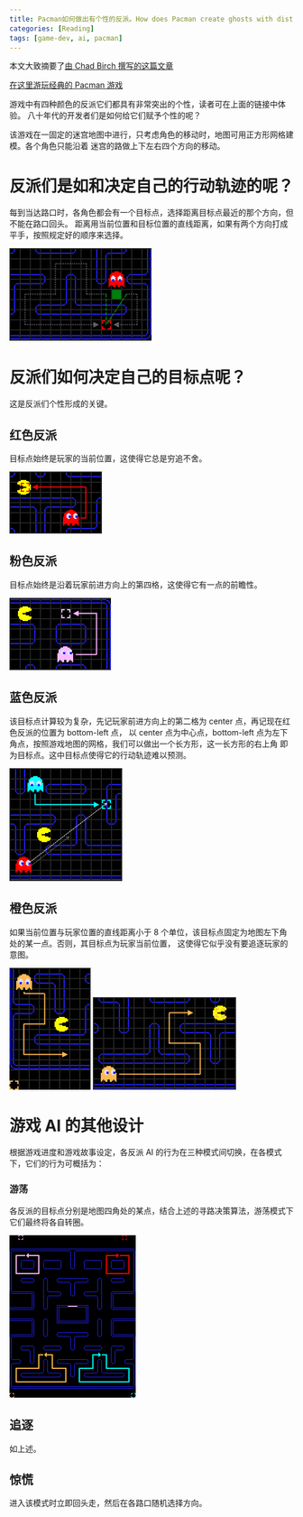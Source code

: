 ```yaml
---
title: Pacman如何做出有个性的反派。How does Pacman create ghosts with distinctive personalities
categories: [Reading]
tags: [game-dev, ai, pacman]
---
```


本文大致摘要了[由 Chad Birch 撰写的这篇文章](https://gameinternals.com/understanding-pac-man-ghost-behavior)

[在这里游玩经典的 Pacman 游戏](https://freepacman.org/)

游戏中有四种颜色的反派它们都具有非常突出的个性，读者可在上面的链接中体验。
八十年代的开发者们是如何给它们赋予个性的呢？

该游戏在一固定的迷宫地图中进行，只考虑角色的移动时，地图可用正方形网格建模。各个角色只能沿着
迷宫的路做上下左右四个方向的移动。

# 反派们是如和决定自己的行动轨迹的呢？

每到当达路口时，各角色都会有一个目标点，选择距离目标点最近的那个方向，但不能在路口回头。
距离用当前位置和目标位置的直线距离，如果有两个方向打成平手，按照规定好的顺序来选择。

![在路口决定方向](/assets/blog-images/2023-02-08-pacman-ghost-patterns/bad-decision.png)

# 反派们如何决定自己的目标点呢？

这是反派们个性形成的关键。

## 红色反派

目标点始终是玩家的当前位置，这使得它总是穷追不舍。

![穷追不舍](/assets/blog-images/2023-02-08-pacman-ghost-patterns/blinky-targeting.png)

## 粉色反派

目标点始终是沿着玩家前进方向上的第四格，这使得它有一点的前瞻性。

![快人一步](/assets/blog-images/2023-02-08-pacman-ghost-patterns/pinky-targeting.png)

## 蓝色反派

该目标点计算较为复杂，先记玩家前进方向上的第二格为 center 点，再记现在红色反派的位置为 bottom-left 点，
以 center 点为中心点，bottom-left 点为左下角点，按照游戏地图的网格，我们可以做出一个长方形，这一长方形的右上角
即为目标点。这中目标点使得它的行动轨迹难以预测。

![变换莫测](/assets/blog-images/2023-02-08-pacman-ghost-patterns/inky-targeting.png)

## 橙色反派

如果当前位置与玩家位置的直线距离小于 8 个单位，该目标点固定为地图左下角处的某一点。否则，其目标点为玩家当前位置，
这使得它似乎没有要追逐玩家的意图。

![若无旁人](/assets/blog-images/2023-02-08-pacman-ghost-patterns/clyde-targeting.png)
![若无旁人](/assets/blog-images/2023-02-08-pacman-ghost-patterns/clyde-targeting2.png)

# 游戏 AI 的其他设计

根据游戏进度和游戏故事设定，各反派 AI 的行为在三种模式间切换，在各模式下，它们的行为可概括为：

### 游荡

各反派的目标点分别是地图四角处的某点，结合上述的寻路决策算法，游荡模式下它们最终将各自转圈。

![游荡路径环](/assets/blog-images/2023-02-08-pacman-ghost-patterns/scatter-targets.png)

## 追逐

如上述。

## 惊慌

进入该模式时立即回头走，然后在各路口随机选择方向。
